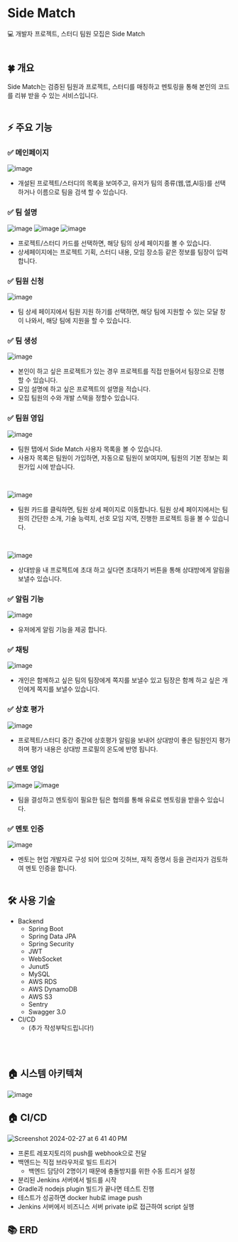 # Side Match
💻 개발자 프로젝트, 스터디 팀원 모집은 Side Match 
<br> <br>

## 🍀 개요
Side Match는 검증된 팀원과 프로젝트, 스터디를 매칭하고 멘토링을 통해 본인의 코드를 리뷰 받을 수 있는 서비스입니다. 
<br> <br>

## ⚡️ 주요 기능
### ✅ 메인페이지
![image](https://github.com/ericyoo0107/SideMatch-Backend/assets/65710954/f1a75fa4-d5f5-40e4-ae3f-a90000c59bcc)
* 개설된 프로젝트/스터디의 목록을 보여주고, 유저가 팀의 종류(웹,앱,AI등)를 선택하거나 이름으로 팀을 검색 할 수 있습니다.

### ✅ 팀 설명
![image](https://github.com/ericyoo0107/SideMatch-Backend/assets/65710954/752de077-ccc6-4d1a-80c3-8198b75f1743)
![image](https://github.com/ericyoo0107/SideMatch-Backend/assets/65710954/35681404-cf9c-4e87-a071-47596be326bb)
![image](https://github.com/ericyoo0107/SideMatch-Backend/assets/65710954/60e5a472-0d91-4eab-9f3d-8bef2bd4f30d)
* 프로젝트/스터디 카드를 선택하면, 해당 팀의 상세 페이지를 볼 수 있습니다.
* 상세페이지에는 프로젝트 기획, 스터디 내용, 모임 장소등 같은 정보를 팀장이 입력합니다.
  
### ✅ 팀원 신청
![image](https://github.com/ericyoo0107/SideMatch-Backend/assets/65710954/b05d7b95-33eb-4e3a-954e-444ab5b1806c)
* 팀 상세 페이지에서 팀원 지원 하기를 선택하면, 해당 팀에 지원할 수 있는 모달 창이 나와서, 해당 팀에 지원을 할 수 있습니다.
  
### ✅ 팀 생성
![image](https://github.com/ericyoo0107/SideMatch-Backend/assets/65710954/063245fd-206a-4b94-88a2-1fe9fbdcf39c)
* 본인이 하고 싶은 프로젝트가 있는 경우 프로젝트를 직접 만들어서 팀장으로 진행 할 수 있습니다.
* 모임 설명에 하고 싶은 프로젝트의 설명을 적습니다.
* 모집 팀원의 수와 개발 스택을 정할수 있습니다.

### ✅ 팀원 영입 
![image](https://github.com/ericyoo0107/SideMatch-Backend/assets/65710954/03b9bb13-bf1e-42fd-8755-c0d553a89cd4)
* 팀원 탭에서 Side Match 사용자 목록을 볼 수 있습니다.
* 사용자 목록은 팀원이 가입하면, 자동으로 팀원이 보여지며, 팀원의 기본 정보는 회원가입 시에 받습니다.

<br>

![image](https://github.com/ericyoo0107/SideMatch-Backend/assets/65710954/16242233-8126-46e5-940f-ac40e3276b44)
* 팀원 카드를 클릭하면, 팀원 상세 페이지로 이동합니다. 팀원 상세 페이지에서는 팀원의 간단한 소개, 기술 능력치, 선호 모임 지역, 진행한 프로젝트 등을 볼 수 있습니다.

<br>

![image](https://github.com/ericyoo0107/SideMatch-Backend/assets/65710954/471c6f5f-aaae-44f1-b185-159a5a1b17e9)
* 상대방을 내 프로젝트에 초대 하고 싶다면 초대하기 버튼을 통해 상대방에게 알림을 보낼수 있습니다.

### ✅ 알림 기능
![image](https://github.com/ericyoo0107/SideMatch-Backend/assets/65710954/bcd58dde-4db8-4e66-ac3c-65e5520b297b)
* 유저에게 알림 기능을 제공 합니다.
### ✅ 채팅
![image](https://github.com/ericyoo0107/SideMatch-Backend/assets/65710954/be450b71-f2fe-4227-aafc-767937b5de1f)
* 개인은 함께하고 싶은 팀의 팀장에게 쪽지를 보낼수 있고 팀장은 함께 하고 싶은 개인에게 쪽지를 보낼수 있습니다. 
### ✅ 상호 평가
![image](https://github.com/ericyoo0107/SideMatch-Backend/assets/65710954/ea09e613-b2d4-44ca-b850-9314c4d0fb24)
* 프로젝트/스터디 중간 중간에 상호평가 알림을 보내어 상대방이 좋은 팀원인지 평가하며 평가 내용은 상대방 프로필의 온도에 반영 됩니다. 
### ✅ 멘토 영입
![image](https://github.com/ericyoo0107/SideMatch-Backend/assets/65710954/bbceb406-eebe-490c-badb-fda28c195ec7)
![image](https://github.com/ericyoo0107/SideMatch-Backend/assets/65710954/5ad00416-de81-4aa6-b867-1b6b0d0417ee)
* 팀을 결성하고 멘토링이 필요한 팀은 협의를 통해 유료로 멘토링을 받을수 있습니다.
### ✅ 멘토 인증 
![image](https://github.com/ericyoo0107/SideMatch-Backend/assets/65710954/7c26e5ad-62b7-4df3-98d7-8d9f21d3bbfa)
* 멘토는 현업 개발자로 구성 되어 있으며 깃허브, 재직 증명서 등을 관리자가 검토하여 멘토 인증을 합니다. 
<br> <br>

## 🛠️ 사용 기술
* Backend
  * Spring Boot
  * Spring Data JPA
  * Spring Security
  * JWT
  * WebSocket
  * Junut5
  * MySQL
  * AWS RDS
  * AWS DynamoDB
  * AWS S3
  * Sentry
  * Swagger 3.0
* CI/CD
  * (추가 작성부탁드립니다!)
 
<br> <br>

## 🏠 시스템 아키텍쳐

![image](https://github.com/SWM14-HumanError/Match-Up-Backend/assets/103489171/eac74be7-a0a7-4b0b-b668-658fee0a5c9a)

## 🏠 CI/CD

![Screenshot 2024-02-27 at 6 41 40 PM](https://github.com/SWM14-HumanError/Match-Up-Backend/assets/103489171/3d7a1e1e-5007-4e83-b63d-b493bbb615a3)

- 프론트 레포지토리의 push를 webhook으로 전달
- 백엔드는 직접 브라우저로 빌드 트리거
	- 백엔드 담당이 2명이기 때문에 충돌방지를 위한 수동 트리거 설정
- 분리된 Jenkins 서버에서 빌드를 시작
- Gradle과 nodejs plugin 빌드가 끝나면 테스트 진행
- 테스트가 성공하면 docker hub로 image push
- Jenkins 서버에서 비즈니스 서버 private ip로 접근하여 script 실행


## 📚 ERD

